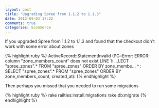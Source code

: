 ```yaml
---
layout: post
title: "Upgrading Spree from 1.1.2 to 1.1.3"
date: 2012-09-03 17:22
comments: true
categories: Ecommerce
---
```


If you upgraded Spree from 1.1.2 to 1.1.3 and found that the checkout didn't work with some error about zones

{% highlight ruby %}
ActiveRecord::StatementInvalid (PG::Error: ERROR:  column "zone_members_count" does not exist
LINE 1: ...LECT "spree_zones".* FROM "spree_zones"  ORDER BY zone_membe...
                                                             ^
: SELECT "spree_zones".* FROM "spree_zones"  ORDER BY zone_members_count, created_at):
{% endhighlight %}

Then perhaps you missed that you needed to run some migrations

{% highlight ruby %}
rake railties:install:migrations
rake db:migrate
{% endhighlight %}
